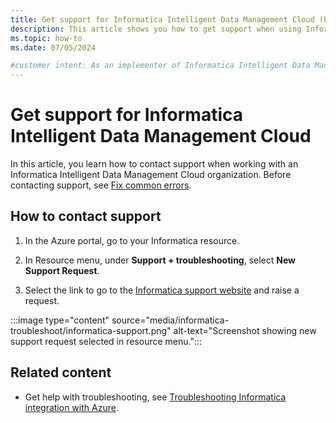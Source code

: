 ```yaml
---
title: Get support for Informatica Intelligent Data Management Cloud (Preview)- Azure Native ISV Service
description: This article shows you how to get support when using Informatica Intelligent Data Management Cloud on the Azure Cloud.
ms.topic: how-to
ms.date: 07/05/2024

#customer intent: As an implementer of Informatica Intelligent Data Management Cloud on the Azure Cloud, I want to file a support request so that I can get unblocked.
---
```


# Get support for Informatica Intelligent Data Management Cloud

In this article, you learn how to contact support when working with an Informatica Intelligent Data Management Cloud organization. Before contacting support, see [Fix common errors](informatica-troubleshoot.md).

## How to contact support

1. In the Azure portal, go to your Informatica resource.

1. In Resource menu, under **Support + troubleshooting**, select **New Support Request**.

1. Select the link to go to the [Informatica support website](https://support.informatica.com/) and raise a request.

:::image type="content" source="media/informatica-troubleshoot/informatica-support.png" alt-text="Screenshot showing new support request selected in resource menu.":::

## Related content

- Get help with troubleshooting, see [Troubleshooting Informatica integration with Azure](informatica-troubleshoot.md).
<!--
- Get started with Informatica – An Azure Native ISV Service on
 
fix  links when marketplace links work.

    > [!div class="nextstepaction"]
    > [Azure portal](https://portal.azure.com/#view/HubsExtension/BrowseResource/resourceType/informatica.informaticaPLUS%2FinformaticaDeployments)

    > [!div class="nextstepaction"]
    > [Azure Marketplace](https://azuremarketplace.microsoft.com/marketplace/apps/f5-networks.f5-informatica-for-azure?tab=Overview) 
-->